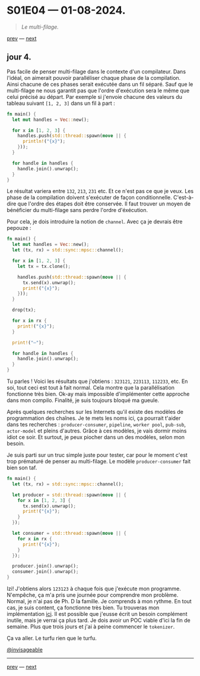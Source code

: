 # S01E04 — 01-08-2024.

> *Le multi-filage.*

[prev](S01E03-31-07-2024.md) — [next](S01E05-02-08-2024.md)

## jour 4.

Pas facile de penser multi-filage dans le contexte d'un compilateur. Dans l'idéal, on aimerait pouvoir paralléliser chaque phase de la compilation. Ainsi chacune de ces phases serait exécutée dans un fil séparé. Sauf que le multi-filage ne nous garantit pas que l'ordre d'exécution sera le même que celui précisé au départ. Par exemple si j'envoie chacune des valeurs du tableau suivant `[1, 2, 3]` dans un fil à part :    

```rs
fn main() {
  let mut handles = Vec::new();

  for x in [1, 2, 3] {
    handles.push(std::thread::spawn(move || {
      println!("{x}");
    }));
  }

  for handle in handles {
    handle.join().unwrap();
  }
}
```

Le résultat variera entre `132`, `213`, `231` etc. Et ce n'est pas ce que je veux. Les phase de la compilation doivent s'exécuter de façon conditionnelle. C'est-à-dire que l'ordre des étapes doit être conservée. Il faut trouver un moyen de bénéficier du multi-filage sans perdre l'ordre d'éxécution.

Pour cela, je dois introduire la notion de `channel`. Avec ça je devrais être pepouze :

```rs
fn main() {
  let mut handles = Vec::new();
  let (tx, rx) = std::sync::mpsc::channel();

  for x in [1, 2, 3] {
    let tx = tx.clone();

    handles.push(std::thread::spawn(move || {
      tx.send(x).unwrap();
      print!("{x}");
    }));
  }

  drop(tx);

  for x in rx {
    print!("{x}");
  }

  print!("—");

  for handle in handles {
    handle.join().unwrap();
  }
}
```

Tu parles ! Voici les résultats que j'obtiens : `323121`, `223113`, `112233`, etc. En soi, tout ceci est tout à fait normal. Cela montre que la parallélisation fonctionne très bien. Ok-ay mais impossible d'implémenter cette approche dans mon compilo. Finalité, je suis toujours bloqué ma gueule.   

Après quelques recherches sur les Internets qu'il existe des modèles de programmation des chaînes. Je te mets les noms ici, ça pourrait t'aider dans tes recherches : `producer-consumer`, `pipeline`, `worker pool`, `pub-sub`, `actor-model` et pleins d'autres. Grâce à ces modèles, je vais dormir moins idiot ce soir. Et surtout, je peux piocher dans un des modèles, selon mon besoin.    

Je suis parti sur un truc simple juste pour tester, car pour le moment c'est trop prématuré de penser au multi-filage. Le modèle `producer-consumer` fait bien son taf.   

```rs
fn main() {
  let (tx, rx) = std::sync::mpsc::channel();

  let producer = std::thread::spawn(move || {
    for x in [1, 2, 3] {
      tx.send(x).unwrap();
      print!("{x}");
    }
  });

  let consumer = std::thread::spawn(move || {
    for x in rx {
      print!("{x}");
    }
  });

  producer.join().unwrap();
  consumer.join().unwrap();
}
```

Izi! J'obtiens alors `123123` à chaque fois que j'exécute mon programme. N'empêche, ça m'a pris une journée pour comprendre mon problème. Normal, je n'ai pas de Ph. D la famille. Je comprends à mon rythme. En tout cas, je suis content, ça fonctionne très bien. Tu trouveras mon implémentation [ici](https://github.com/invisageable/zo/blob/main/crates/compiler/zo-compiler/src/compiler.rs#L31). Il est possible que j'eusse écrit un besoin complément inutile, mais je verrai ça plus tard. Je dois avoir un POC viable d'ici la fin de semaine. Plus que trois jours et j'ai à peine commencer le `tokenizer`.    

Ça va aller. Le turfu rien que le turfu.    

[@invisageable](https://twitter.com/invisageable)   

---

[prev](S01E03-31-07-2024.md) — [next](S01E05-02-08-2024.md)
